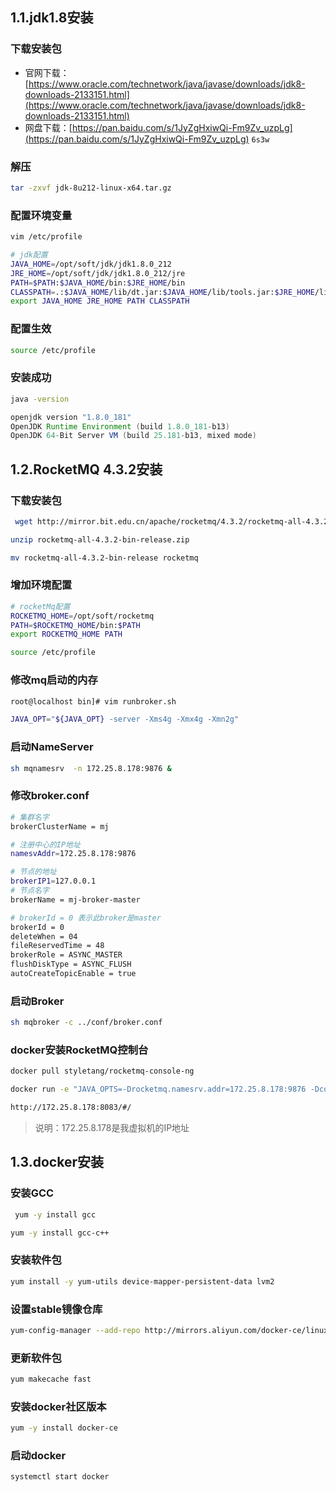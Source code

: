 ## 1.1.jdk1.8安装

### 下载安装包

* 官网下载：[https://www.oracle.com/technetwork/java/javase/downloads/jdk8-downloads-2133151.html](https://www.oracle.com/technetwork/java/javase/downloads/jdk8-downloads-2133151.html)
* 网盘下载：[https://pan.baidu.com/s/1JyZgHxiwQi-Fm9Zv_uzpLg](https://pan.baidu.com/s/1JyZgHxiwQi-Fm9Zv_uzpLg)  `6s3w`

### 解压

```bash
tar -zxvf jdk-8u212-linux-x64.tar.gz 
```

### 配置环境变量

```bash
vim /etc/profile
```

```bash
# jdk配置
JAVA_HOME=/opt/soft/jdk/jdk1.8.0_212
JRE_HOME=/opt/soft/jdk/jdk1.8.0_212/jre
PATH=$PATH:$JAVA_HOME/bin:$JRE_HOME/bin
CLASSPATH=.:$JAVA_HOME/lib/dt.jar:$JAVA_HOME/lib/tools.jar:$JRE_HOME/lib
export JAVA_HOME JRE_HOME PATH CLASSPATH
```

### 配置生效

```bash
source /etc/profile
```

### 安装成功

```bash
java -version
```

```java
openjdk version "1.8.0_181"
OpenJDK Runtime Environment (build 1.8.0_181-b13)
OpenJDK 64-Bit Server VM (build 25.181-b13, mixed mode)
```

## 1.2.RocketMQ 4.3.2安装

### 下载安装包

```bash
 wget http://mirror.bit.edu.cn/apache/rocketmq/4.3.2/rocketmq-all-4.3.2-bin-release.zip
```

```bash
unzip rocketmq-all-4.3.2-bin-release.zip
```

```bash
mv rocketmq-all-4.3.2-bin-release rocketmq
```

### 增加环境配置

```bash
# rocketMq配置
ROCKETMQ_HOME=/opt/soft/rocketmq
PATH=$ROCKETMQ_HOME/bin:$PATH
export ROCKETMQ_HOME PATH
```

```bash
source /etc/profile
```

### 修改mq启动的内存

```bash
root@localhost bin]# vim runbroker.sh 
```

```bash
JAVA_OPT="${JAVA_OPT} -server -Xms4g -Xmx4g -Xmn2g"
```

### 启动NameServer

```bash
sh mqnamesrv  -n 172.25.8.178:9876 &
```

### 修改broker.conf

```bash
# 集群名字
brokerClusterName = mj

# 注册中心的IP地址
namesvAddr=172.25.8.178:9876

# 节点的地址
brokerIP1=127.0.0.1
# 节点名字
brokerName = mj-broker-master

# brokerId = 0 表示此broker是master 
brokerId = 0
deleteWhen = 04
fileReservedTime = 48
brokerRole = ASYNC_MASTER
flushDiskType = ASYNC_FLUSH
autoCreateTopicEnable = true
```

### 启动Broker

```bash
sh mqbroker -c ../conf/broker.conf
```

### docker安装RocketMQ控制台

```bash
docker pull styletang/rocketmq-console-ng
```

```bash
docker run -e "JAVA_OPTS=-Drocketmq.namesrv.addr=172.25.8.178:9876 -Dcom.rocketmq.sendMessageWithVIPChannel=false" -p 8083:8080 -t styletang/rocketmq-console-ng
```

```bash
http://172.25.8.178:8083/#/
```

> 说明：172.25.8.178是我虚拟机的IP地址

## 1.3.docker安装

###  安装GCC

```bash
 yum -y install gcc
```

```bash
yum -y install gcc-c++
```

### 安装软件包

```bash
yum install -y yum-utils device-mapper-persistent-data lvm2
```

### 设置stable镜像仓库

```bash
yum-config-manager --add-repo http://mirrors.aliyun.com/docker-ce/linux/centos/docker-ce.repo
```

### 更新软件包

```bash
yum makecache fast
```

### 安装docker社区版本

```bash
yum -y install docker-ce
```

### 启动docker

```bash
systemctl start docker
```


